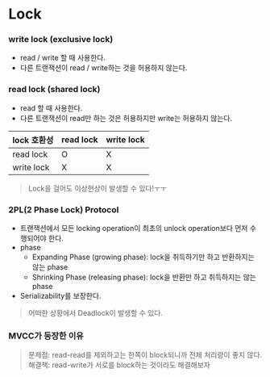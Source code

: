 # Lock

### write lock (exclusive lock)
- read / write 할 때 사용한다.
- 다른 트랜잭션이 read / write하는 것을 허용하지 않는다.
### read lock (shared lock)
- read 할 때 사용한다.
- 다른 트랜잭션이 read만 하는 것은 허용하지만 write는 허용하지 않는다.
  
| lock 호환성    | read lock | write lock |
|-------------|-----------|------------|
| read lock   | O         | X          |
| write lock | X         | X          |

> Lock을 걸어도 이상현상이 발생할 수 있다!ㅜㅜ

### 2PL(2 Phase Lock) Protocol
- 트랜잭션에서 모든 locking operation이 최초의 unlock operation보다 먼저 수행되어야 한다.
- phase
    - Expanding Phase (growing phase): lock을 취득하기만 하고 반환하지는 않는 phase
    - Shrinking Phase (releasing phase): lock을 반환만 하고 취득하지는 않는 phase
- Serializability를 보장한다.
> 어떠한 상황에서 Deadlock이 발생할 수 있다.


### MVCC가 등장한 이유
> 문제점: read-read를 제외하고는 한쪽이 block되니까 전체 처리량이 좋지 않다.
> 해결책: read-write가 서로를 block하는 것이라도 해결해보자 
